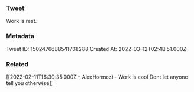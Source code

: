 ### Tweet
Work is rest.

### Metadata
Tweet ID: 1502476688541708288
Created At: 2022-03-12T02:48:51.000Z

### Related
[[2022-02-11T16:30:35.000Z - AlexHormozi - Work is cool Dont let anyone tell you otherwise]]

